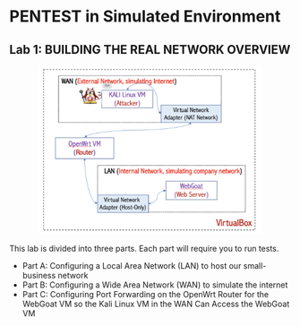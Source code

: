 # PENTEST in Simulated Environment

## Lab 1: BUILDING THE REAL NETWORK OVERVIEW

<p align="center">
  <img src="images/L1.png" alt="Network Topology" width="400" height="300">
</p>

This lab is divided into three parts. Each part will require you to run tests.

- Part A: Configuring a Local Area Network (LAN) to host our small-business network
- Part B: Configuring a Wide Area Network (WAN) to simulate the internet
- Part C: Configuring Port Forwarding on the OpenWrt Router for the WebGoat VM so the Kali Linux VM in the WAN Can Access the WebGoat VM
